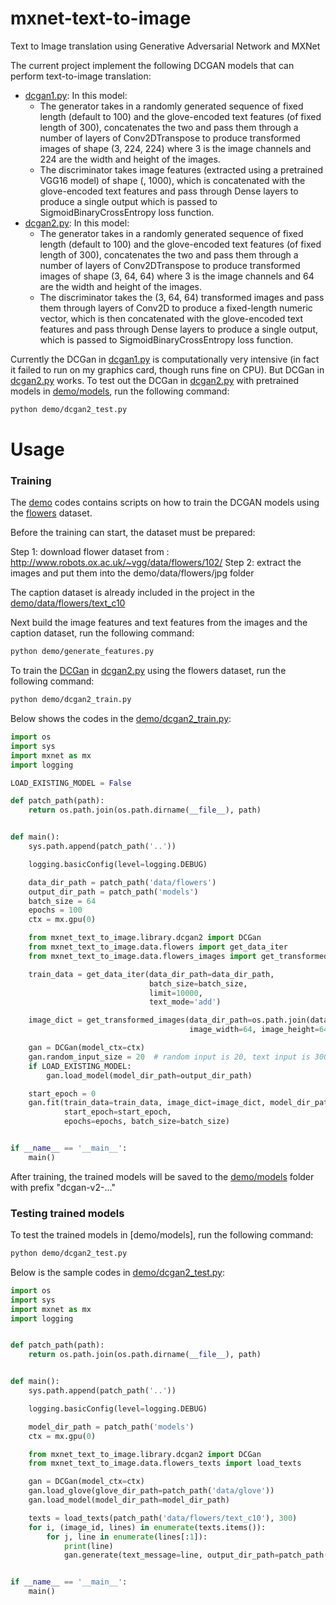 # mxnet-text-to-image

Text to Image translation using Generative Adversarial Network and MXNet

The current project implement the following DCGAN models that can perform text-to-image translation:

* [dcgan1.py](mxnet_text_to_image/library/dcgan1.py): In this model:
    * The generator takes in a randomly generated sequence of fixed length (default to 100) and the glove-encoded text features (of fixed length
    of 300), concatenates the two and pass them through a number of layers of Conv2DTranspose to produce 
    transformed images of shape (3, 224, 224) where 3 is the image channels and 224 are the width and height of
    the images. 
    * The discriminator takes image features (extracted using a pretrained VGG16 model) of shape (, 1000), which
    is concatenated with the glove-encoded text features and pass through Dense layers to produce a single output
    which is passed to SigmoidBinaryCrossEntropy loss function.
* [dcgan2.py](mxnet_text_to_image/library/dcgan2.py): In this model:
    * The generator takes in a randomly generated sequence of fixed length (default to 100) and the glove-encoded text features (of fixed length 
    of 300), concatenates the two and pass them through a number of layers of Conv2DTranspose to produce
    transformed images of shape (3, 64, 64) where 3 is the image channels and 64 are the width and height of 
    the images.
    * The discriminator takes the (3, 64, 64) transformed images and pass them through layers of Conv2D to produce
    a fixed-length numeric vector, which is then concatenated with the glove-encoded text features and pass through
    Dense layers to produce a single output, which is passed to SigmoidBinaryCrossEntropy loss function.
    
Currently the DCGan in [dcgan1.py](mxnet_text_to_image/library/dcgan1.py) is computationally very intensive (in fact it failed to run on my graphics card, though runs fine on CPU). But
DCGan in [dcgan2.py](mxnet_text_to_image/library/dcgan2.py) works. To test out the DCGan in [dcgan2.py](mxnet_text_to_image/library/dcgan2.py)
with pretrained models in [demo/models](demo/models), run the following command:

```bash
python demo/dcgan2_test.py
```
    
# Usage

### Training

The [demo](demo) codes contains scripts on how to train the DCGAN models using the [flowers](http://www.robots.ox.ac.uk/~vgg/data/flowers/102/)
dataset.

Before the training can start, the dataset must be prepared:

Step 1: download flower dataset from : http://www.robots.ox.ac.uk/~vgg/data/flowers/102/
Step 2: extract the images and put them into the demo/data/flowers/jpg folder

The caption dataset is already included in the project in the [demo/data/flowers/text_c10](demo/data/flowers/text_c10)

Next build the image features and text features from the images and the caption dataset, run the following command:

```bash
python demo/generate_features.py
```

To train the [DCGan](mxnet_text_to_image/library/dcgan2.py) in [dcgan2.py](mxnet_text_to_image/library/dcgan2.py)
using the flowers dataset, run the following command:

```bash
python demo/dcgan2_train.py
```

Below shows the codes in the [demo/dcgan2_train.py](demo/dcgan2_train.py):

```python
import os
import sys
import mxnet as mx
import logging

LOAD_EXISTING_MODEL = False

def patch_path(path):
    return os.path.join(os.path.dirname(__file__), path)


def main():
    sys.path.append(patch_path('..'))

    logging.basicConfig(level=logging.DEBUG)

    data_dir_path = patch_path('data/flowers')
    output_dir_path = patch_path('models')
    batch_size = 64
    epochs = 100
    ctx = mx.gpu(0)

    from mxnet_text_to_image.library.dcgan2 import DCGan
    from mxnet_text_to_image.data.flowers import get_data_iter
    from mxnet_text_to_image.data.flowers_images import get_transformed_images

    train_data = get_data_iter(data_dir_path=data_dir_path,
                               batch_size=batch_size,
                               limit=10000,
                               text_mode='add')

    image_dict = get_transformed_images(data_dir_path=os.path.join(data_dir_path, 'jpg'),
                                        image_width=64, image_height=64)

    gan = DCGan(model_ctx=ctx)
    gan.random_input_size = 20  # random input is 20, text input is 300
    if LOAD_EXISTING_MODEL:
        gan.load_model(model_dir_path=output_dir_path)

    start_epoch = 0
    gan.fit(train_data=train_data, image_dict=image_dict, model_dir_path=output_dir_path,
            start_epoch=start_epoch,
            epochs=epochs, batch_size=batch_size)


if __name__ == '__main__':
    main()
```

After training, the trained models will be saved to the [demo/models](demo/models) folder with prefix "dcgan-v2-..."

### Testing trained models

To test the trained models in [demo/models], run the following command:

```bash
python demo/dcgan2_test.py
```

Below is the sample codes in [demo/dcgan2_test.py](demo/dcgan2_test.py):

```python
import os
import sys
import mxnet as mx
import logging


def patch_path(path):
    return os.path.join(os.path.dirname(__file__), path)


def main():
    sys.path.append(patch_path('..'))

    logging.basicConfig(level=logging.DEBUG)

    model_dir_path = patch_path('models')
    ctx = mx.gpu(0)

    from mxnet_text_to_image.library.dcgan2 import DCGan
    from mxnet_text_to_image.data.flowers_texts import load_texts

    gan = DCGan(model_ctx=ctx)
    gan.load_glove(glove_dir_path=patch_path('data/glove'))
    gan.load_model(model_dir_path=model_dir_path)

    texts = load_texts(patch_path('data/flowers/text_c10'), 300)
    for i, (image_id, lines) in enumerate(texts.items()):
        for j, line in enumerate(lines[:1]):
            print(line)
            gan.generate(text_message=line, output_dir_path=patch_path('output'), filename=str(i) + '-' + str(j) + '.png')


if __name__ == '__main__':
    main()

```
